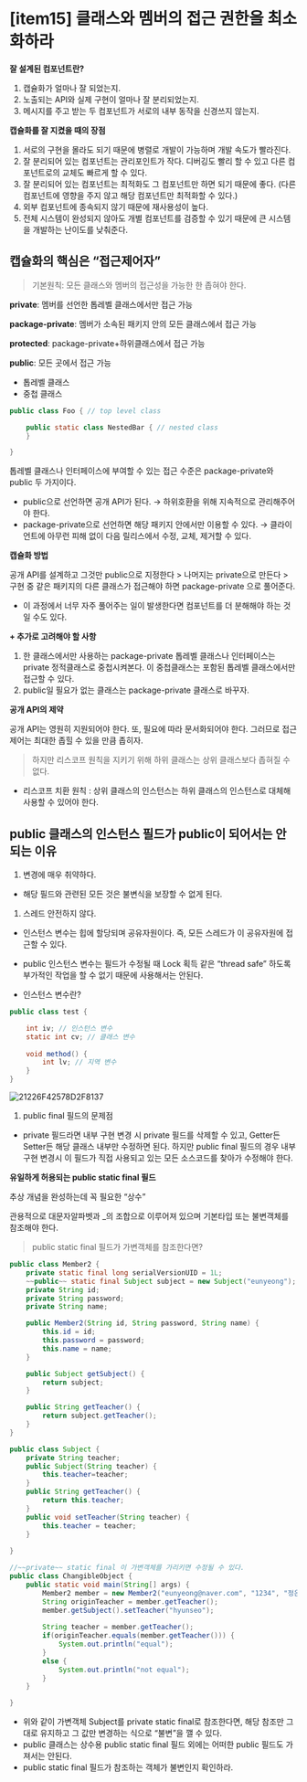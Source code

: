 # [item15] 클래스와 멤버의 접근 권한을 최소화하라

**잘 설계된 컴포넌트란?**

1. 캡슐화가 얼마나 잘 되었는지.
2. 노출되는 API와 실제 구현이 얼마나 잘 분리되었는지.
3. 메시지를 주고 받는 두 컴포넌트가 서로의 내부 동작을 신경쓰지 않는지.

**캡슐화를 잘 지켰을 때의 장점**

1. 서로의 구현을 몰라도 되기 때문에 병렬로 개발이 가능하며 개발 속도가 빨라진다.
2. 잘 분리되어 있는 컴포넌트는 관리포인트가 작다. 디버깅도 빨리 할 수 있고 다른 컴포넌트로의 교체도 빠르게 할 수 있다.
3. 잘 분리되어 있는 컴포넌트는 최적화도 그 컴포넌트만 하면 되기 때문에 좋다. (다른 컴포넌트에 영향을 주지 않고 해당 컴포넌트만 최적화할 수 있다.)
4. 외부 컴포넌트에 종속되지 않기 때문에 재사용성이 높다.
5. 전체 시스템이 완성되지 않아도 개별 컴포넌트를 검증할 수 있기 때문에 큰 시스템을 개발하는 난이도를 낮춰준다.

## 캡슐화의 핵심은 “접근제어자”

> 기본원칙: 모든 클래스와 멤버의 접근성을 가능한 한 좁혀야 한다.
> 

**private**: 멤버를 선언한 톱레벨 클래스에서만 접근 가능

**package-private**: 멤버가 소속된 패키지 안의 모든 클래스에서 접근 가능

**protected**: package-private+하위클래스에서 접근 가능

**public**: 모든 곳에서 접근 가능

- 톱레벨 클래스
- 중첩 클래스

```java
public class Foo { // top level class

    public static class NestedBar { // nested class
    }

}
```

톱레벨 클래스나 인터페이스에 부여할 수 있는 접근 수준은 package-private와 public 두 가지이다.

- public으로 선언하면 공개 API가 된다. → 하위호환을 위해 지속적으로 관리해주어야 한다.
- package-private으로 선언하면 해당 패키지 안에서만 이용할 수 있다. → 클라이언트에 아무런 피해 없이 다음 릴리스에서 수정, 교체, 제거할 수 있다.

**캡슐화 방법**

공개 API를 설계하고 그것만 public으로 지정한다 > 나머지는 private으로 만든다 > 구현 중 같은 패키지의 다른 클래스가 접근해야 하면 package-private 으로 풀어준다.

- 이 과정에서 너무 자주 풀어주는 일이 발생한다면 컴포넌트를 더 분해해야 하는 것일 수도 있다.

**+ 추가로 고려해야 할 사항**

1. 한 클래스에서만 사용하는 package-private 톱레벨 클래스나 인터페이스는 private 정적클래스로 중첩시켜본다. 이 중첩클래스는 포함된 톱레벨 클래스에서만 접근할 수 있다.
2. public일 필요가 없는 클래스는 package-private 클래스로 바꾸자.

**공개 API의 제약**

공개 API는 영원히 지원되어야 한다. 또, 필요에 따라 문서화되어야 한다. 그러므로 접근제어는 최대한 좁힐 수 있을 만큼 좁히자.

> 하지만 리스코프 원칙을 지키기 위해 하위 클래스는 상위 클래스보다 좁혀질 수 없다.
> 
- 리스코프 치환 원칙 : 상위 클래스의 인스턴스는 하위 클래스의 인스턴스로 대체해 사용할 수 있어야 한다.

## public 클래스의 인스턴스 필드가 public이 되어서는 안되는 이유

1. 변경에 매우 취약하다.
- 해당 필드와 관련된 모든 것은 불변식을 보장할 수 없게 된다.
1. 스레드 안전하지 않다.
- 인스턴스 변수는 힙에 할당되며 공유자원이다. 즉, 모든 스레드가 이 공유자원에 접근할 수 있다.
- public 인스턴스 변수는 필드가 수정될 때 Lock 획득 같은 “thread safe” 하도록 부가적인 작업을 할 수 없기 때문에 사용해서는 안된다.
    
    
- 인스턴스 변수란?

```java
public class test {

	int iv; // 인스턴스 변수
	static int cv; // 클래스 변수
	
	void method() {
		int lv; // 지역 변수
	}
}
```

![21226F42578D2F8137](https://user-images.githubusercontent.com/48662662/189886224-eaa4e02a-6c67-48c3-ace7-9b65ec2c8067.jpg)


1. public final 필드의 문제점
- private 필드라면 내부 구현 변경 시 private 필드를 삭제할 수 있고, Getter든 Setter든 해당 클래스 내부만 수정하면 된다. 하지만 public final 필드의 경우 내부 구현 변경시 이 필드가 직접 사용되고 있는 모든 소스코드를 찾아가 수정해야 한다.

**유일하게 허용되는 public static final 필드**

추상 개념을 완성하는데 꼭 필요한 “상수”

관용적으로 대문자알파벳과 _의 조합으로 이루어져 있으며 기본타입 또는 불변객체를 참조해야 한다.

> public static final 필드가 가변객체를 참조한다면?
> 

```java
public class Member2 {
	private static final long serialVersionUID = 1L;
	~~public~~ static final Subject subject = new Subject("eunyeong");
	private String id;
	private String password;
	private String name;

	public Member2(String id, String password, String name) {
		this.id = id;
		this.password = password;
		this.name = name;
	}

	public Subject getSubject() {
		return subject;
	}

	public String getTeacher() {
		return subject.getTeacher();
	}
}
```

```java
public class Subject {
	private String teacher;
	public Subject(String teacher) {
		this.teacher=teacher;
	}
	public String getTeacher() {
		return this.teacher;
	}
	public void setTeacher(String teacher) {
		this.teacher = teacher;
	}
	
}
```

```java
//~~private~~ static final 이 가변객체를 가리키면 수정될 수 있다.
public class ChangibleObject {
	public static void main(String[] args) {
		Member2 member = new Member2("eunyeong@naver.com", "1234", "정은영");
		String originTeacher = member.getTeacher();
		member.getSubject().setTeacher("hyunseo");
		
		String teacher = member.getTeacher();
		if(originTeacher.equals(member.getTeacher())) {
			System.out.println("equal");
		}
		else {
			System.out.println("not equal");
		}
	}

}
```

- 위와 같이 가변객체 Subject를 private static final로 참조한다면, 해당 참조만 그대로 유지하고 그 값만 변경하는 식으로 “불변”을 깰 수 있다.
- public 클래스는 상수용 public static final 필드 외에는 어떠한 public 필드도 가져서는 안된다.
- public static final 필드가 참조하는 객체가 불변인지 확인하라. 
